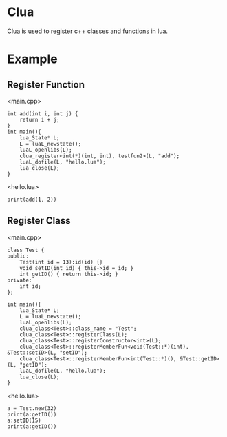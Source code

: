 # Clua

Clua is used to register c++ classes and functions in lua.

# Example

## Register Function
<main.cpp>
```
int add(int i, int j) {
	return i + j;
}
int main(){
	lua_State* L;
	L = luaL_newstate();
	luaL_openlibs(L);
	clua_register<int(*)(int, int), testfun2>(L, "add");
	luaL_dofile(L, "hello.lua");
	lua_close(L); 
}
```
<hello.lua>
```
print(add(1, 2))
```
## Register Class
<main.cpp>
```
class Test {
public:
	Test(int id = 13):id(id) {}
	void setID(int id) { this->id = id; }
	int getID() { return this->id; }
private:
	int id;
};

int main(){
	lua_State* L;
	L = luaL_newstate();
	luaL_openlibs(L);
	clua_class<Test>::class_name = "Test";
	clua_class<Test>::registerClass(L);
	clua_class<Test>::registerConstructor<int>(L);
	clua_class<Test>::registerMemberFun<void(Test::*)(int), &Test::setID>(L, "setID");
	clua_class<Test>::registerMemberFun<int(Test::*)(), &Test::getID>(L, "getID");
	luaL_dofile(L, "hello.lua");
	lua_close(L);   
}
```
<hello.lua>
```
a = Test.new(32)
print(a:getID())
a:setID(15)
print(a:getID())
```
